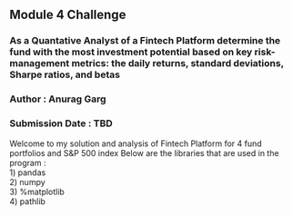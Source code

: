 ## Module 4 Challenge
### As a  Quantative Analyst of a Fintech Platform determine the fund with the most investment potential based on key risk-management metrics: the daily returns, standard deviations, Sharpe ratios, and betas
### Author : Anurag Garg
### Submission Date : TBD
Welcome to my solution and analysis of Fintech Platform for 4 fund portfolios and S&P 500 index
Below are the libraries that are used in the program :  
    1) pandas  
    2) numpy  
    3) %matplotlib  
    4) pathlib  

